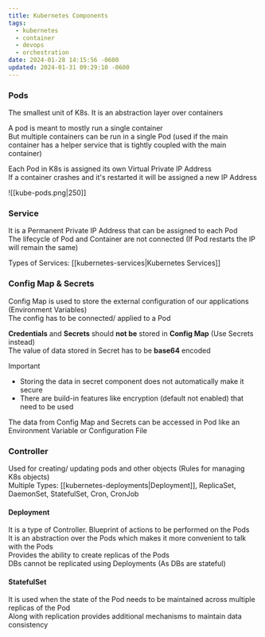 ```yaml
---
title: Kubernetes Components
tags:
  - kubernetes
  - container
  - devops
  - orchestration
date: 2024-01-28 14:15:56 -0600
updated: 2024-01-31 09:29:10 -0600
---
```


### Pods

The smallest unit of K8s. It is an abstraction layer over containers

A pod is meant to mostly run a single container  
But multiple containers can be run in a single Pod (used if the main container has a helper service that is tightly coupled with the main container)

Each Pod in K8s is assigned its own Virtual Private IP Address  
If a container crashes and it's restarted it will be assigned a new IP Address

![[kube-pods.png|250]]

### Service

It is a Permanent Private IP Address that can be assigned to each Pod  
The lifecycle of Pod and Container are not connected (If Pod restarts the IP will remain the same)

Types of Services: [[kubernetes-services|Kubernetes Services]]

### Config Map & Secrets

Config Map is used to store the external configuration of our applications (Environment Variables)  
The config has to be connected/ applied to a Pod

**Credentials** and **Secrets** should **not be** stored in **Config Map** (Use Secrets instead)  
The value of data stored in Secret has to be **base64** encoded

 > [!important]
 > * Storing the data in secret component does not automatically make it secure
 > * There are build-in features like encryption (default not enabled) that need to be used

The data from Config Map and Secrets can be accessed in Pod like an Environment Variable or Configuration File

### Controller

Used for creating/ updating pods and other objects (Rules for managing K8s objects)  
Multiple Types: [[kubernetes-deployments|Deployment]], ReplicaSet, DaemonSet, StatefulSet, Cron, CronJob

#### Deployment
  
It is a type of Controller. Blueprint of actions to be performed on the Pods  
It is an abstraction over the Pods which makes it more convenient to talk with the Pods  
Provides the ability to create replicas of the Pods  
DBs cannot be replicated using Deployments (As DBs are stateful)

#### StatefulSet
  
It is used when the state of the Pod needs to be maintained across multiple replicas of the Pod  
Along with replication provides additional mechanisms to maintain data consistency
